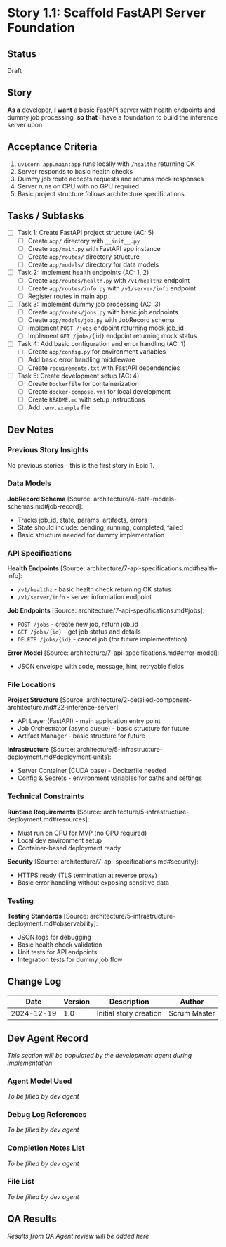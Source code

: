 # Story 1.1: Scaffold FastAPI Server Foundation

## Status
Draft

## Story
**As a** developer,
**I want** a basic FastAPI server with health endpoints and dummy job processing,
**so that** I have a foundation to build the inference server upon

## Acceptance Criteria
1. `uvicorn app.main:app` runs locally with `/healthz` returning OK
2. Server responds to basic health checks
3. Dummy job route accepts requests and returns mock responses
4. Server runs on CPU with no GPU required
5. Basic project structure follows architecture specifications

## Tasks / Subtasks
- [ ] Task 1: Create FastAPI project structure (AC: 5)
  - [ ] Create `app/` directory with `__init__.py`
  - [ ] Create `app/main.py` with FastAPI app instance
  - [ ] Create `app/routes/` directory structure
  - [ ] Create `app/models/` directory for data models
- [ ] Task 2: Implement health endpoints (AC: 1, 2)
  - [ ] Create `app/routes/health.py` with `/v1/healthz` endpoint
  - [ ] Create `app/routes/info.py` with `/v1/server/info` endpoint
  - [ ] Register routes in main app
- [ ] Task 3: Implement dummy job processing (AC: 3)
  - [ ] Create `app/routes/jobs.py` with basic job endpoints
  - [ ] Create `app/models/job.py` with JobRecord schema
  - [ ] Implement `POST /jobs` endpoint returning mock job_id
  - [ ] Implement `GET /jobs/{id}` endpoint returning mock status
- [ ] Task 4: Add basic configuration and error handling (AC: 1)
  - [ ] Create `app/config.py` for environment variables
  - [ ] Add basic error handling middleware
  - [ ] Create `requirements.txt` with FastAPI dependencies
- [ ] Task 5: Create development setup (AC: 4)
  - [ ] Create `Dockerfile` for containerization
  - [ ] Create `docker-compose.yml` for local development
  - [ ] Create `README.md` with setup instructions
  - [ ] Add `.env.example` file

## Dev Notes

### Previous Story Insights
No previous stories - this is the first story in Epic 1.

### Data Models
**JobRecord Schema** [Source: architecture/4-data-models-schemas.md#job-record]:
- Tracks job_id, state, params, artifacts, errors
- State should include: pending, running, completed, failed
- Basic structure needed for dummy implementation

### API Specifications
**Health Endpoints** [Source: architecture/7-api-specifications.md#health-info]:
- `/v1/healthz` - basic health check returning OK status
- `/v1/server/info` - server information endpoint

**Job Endpoints** [Source: architecture/7-api-specifications.md#jobs]:
- `POST /jobs` - create new job, return job_id
- `GET /jobs/{id}` - get job status and details
- `DELETE /jobs/{id}` - cancel job (for future implementation)

**Error Model** [Source: architecture/7-api-specifications.md#error-model]:
- JSON envelope with code, message, hint, retryable fields

### File Locations
**Project Structure** [Source: architecture/2-detailed-component-architecture.md#22-inference-server]:
- API Layer (FastAPI) - main application entry point
- Job Orchestrator (async queue) - basic structure for future
- Artifact Manager - basic structure for future

**Infrastructure** [Source: architecture/5-infrastructure-deployment.md#deployment-units]:
- Server Container (CUDA base) - Dockerfile needed
- Config & Secrets - environment variables for paths and settings

### Technical Constraints
**Runtime Requirements** [Source: architecture/5-infrastructure-deployment.md#resources]:
- Must run on CPU for MVP (no GPU required)
- Local dev environment setup
- Container-based deployment ready

**Security** [Source: architecture/7-api-specifications.md#security]:
- HTTPS ready (TLS termination at reverse proxy)
- Basic error handling without exposing sensitive data

### Testing
**Testing Standards** [Source: architecture/5-infrastructure-deployment.md#observability]:
- JSON logs for debugging
- Basic health check validation
- Unit tests for API endpoints
- Integration tests for dummy job flow

## Change Log
| Date | Version | Description | Author |
|------|---------|-------------|--------|
| 2024-12-19 | 1.0 | Initial story creation | Scrum Master |

## Dev Agent Record
*This section will be populated by the development agent during implementation*

### Agent Model Used
*To be filled by dev agent*

### Debug Log References
*To be filled by dev agent*

### Completion Notes List
*To be filled by dev agent*

### File List
*To be filled by dev agent*

## QA Results
*Results from QA Agent review will be added here*
